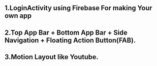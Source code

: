 <h2>1.LoginActivity using Firebase For making Your own app</h2>

<h2>2.Top App Bar + Bottom App Bar + Side Navigation + Floating Action Button(FAB).</h2>

<h2>3.Motion Layout like Youtube.</h2>

